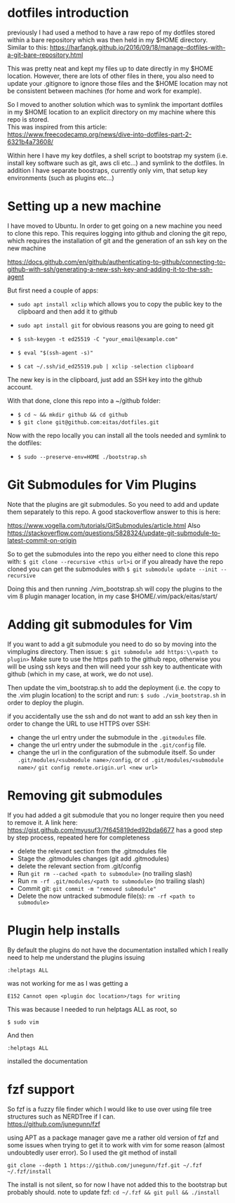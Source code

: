 # dotfiles introduction

previously I had used a method to have a raw repo of my dotfiles stored within a bare repository which was then held in
my $HOME directory.  Similar to this:
https://harfangk.github.io/2016/09/18/manage-dotfiles-with-a-git-bare-repository.html

This was pretty neat and kept my files up to date directly in my $HOME location.  However, there are lots of other files
in there, you also need to update your .gitignore to ignore those files and the $HOME location may not be consistent
between machines (for home and work for example).  

So I moved to another solution which was to symlink the important dotfiles in my $HOME location to an explicit directory
on my machine where this repo is stored.  
This was inspired from this article: https://www.freecodecamp.org/news/dive-into-dotfiles-part-2-6321b4a73608/

Within here I have my key dotfiles, a shell script to bootstrap my system (i.e. install key software such as git, aws
cli etc...) and symlink to the dotfiles.  In addition I have separate boostraps, currently only vim, that setup key
environments (such as plugins etc...)

# Setting up a new machine

I have moved to Ubuntu.  In order to get going on a new machine you need to clone this repo.  This requires logging into github
and cloning the git repo, which requires the installation of git and the generation of an ssh key on the new machine

https://docs.github.com/en/github/authenticating-to-github/connecting-to-github-with-ssh/generating-a-new-ssh-key-and-adding-it-to-the-ssh-agent

But first need a couple of apps:

* `sudo apt install xclip` which allows you to copy the public key to the clipboard and then add it to github
* `sudo apt install git` for obvious reasons you are going to need git

* `$ ssh-keygen -t ed25519 -C "your_email@example.com"`
* `$ eval "$(ssh-agent -s)"`
* `$ cat ~/.ssh/id_ed25519.pub | xclip -selection clipboard`

The new key is in the clipboard, just add an SSH key into the github account.

With that done, clone this repo into a ~/github folder:

* `$ cd ~ && mkdir github && cd github`
* `$ git clone git@github.com:eitas/dotfiles.git`

Now with the repo locally you can install all the tools needed and symlink
to the dotfiles:

* `$ sudo --preserve-env=HOME ./bootstrap.sh`

# Git Submodules for Vim Plugins

Note that the plugins are git submodules.  So you need to add and update them separately to this repo.  A good
stackoverflow answer to this is here:

https://www.vogella.com/tutorials/GitSubmodules/article.html
Also https://stackoverflow.com/questions/5828324/update-git-submodule-to-latest-commit-on-origin

So to get the submodules into the repo you either need to clone this repo with:
`$ git clone --recursive <this url>i`
or if you already have the repo cloned you can get the submodules with
`$ git submodule update --init --recursive`

Doing this and then running ./vim_bootstrap.sh will copy the plugins to the vim 8 plugin manager location, in my case
$HOME/.vim/pack/eitas/start/

# Adding git submodules for Vim

If you want to add a git submodule you need to do so by moving into the vimplugins directory.  Then issue:
`$ git submodule add https:\\<path to plugin>`
Make sure to use the https path to the github repo, otherwise you will be using ssh keys and then will need your ssh key to authenticate with github (which in my case, at work, we do not use).

Then update the vim_bootstrap.sh to add the deployment (i.e. the copy to the .vim plugin location) to the script and run:
`$ sudo ./vim_bootstrap.sh`
in order to deploy the plugin.

if you accidentally use the ssh and do not want to add an ssh key then in order to change the URL to use HTTPS over SSH:
* change the url entry under the submodule in the `.gitmodules` file.
* change the url entry under the submodule in the `.git/config` file.
* change the url in the configuration of the submodule itself.  So under `.git/modules/<submodule name>/config`, or `cd .git/modules/<submodule name>/` `git config remote.origin.url <new url>`

# Removing git submodules

If you had added a git submodule that you no longer require then you need to remove it.  A link here:
https://gist.github.com/myusuf3/7f645819ded92bda6677
has a good step by step process, repeated here for completeness

* delete the relevant section from the .gitmodules file
* Stage the .gitmodules changes (git add .gitmodules)
* delete the relevant section from .git/config
* Run `git rm --cached <path to submodule>` (no trailing slash)
* Run `rm -rf .git/modules/<path to submodule>` (no trailing slash)
* Commit git: `git commit -m "removed submodule"`
* Delete the now untracked submodule file(s): `rm -rf <path to submodule>`

# Plugin help installs

By default the plugins do not have the documentation installed which I really need to help me understand the plugins
issuing

`:helptags ALL` 

was not working for me as I was getting a 

`E152 Cannot open <plugin doc location>/tags for writing`

This was because I needed to run helptags ALL as root, so 

`$ sudo vim`

And then

`:helptags ALL`

installed the documentation

# fzf support

So fzf is a fuzzy file finder which I would like to use over using file tree structures such as NERDTree if I can.  
https://github.com/junegunn/fzf

using APT as a package manager gave me a rather old version of fzf and some issues when trying to get it to work with vim for some reason (almost undoubtedly user error).
So I used the git method of install

`git clone --depth 1 https://github.com/junegunn/fzf.git ~/.fzf`
`~/.fzf/install`

The install is not silent, so for now I have not added this to the bootstrap but probably should.
note to update fzf:
`cd ~/.fzf && git pull && ./install`
